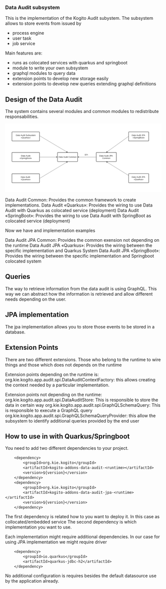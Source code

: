 ### Data Audit subsystem

This is the implementation of the Kogito Audit subystem. The subsystem allows to store events from issued by
- process engine
- user task
- job service

Main features are:

- runs as colocated services with quarkus and springboot
- module to write your own subsystem
- graphql modules to query data
- extension points to develop new storage easily
- extension points to develop new queries extending graphql definitions

## Design of the Data Audit

The system contains several modules and common modules to redistribute responsabilities.

![Data Audit Architecture](img/design.png "Data Audit Architecture")

Data Audit Common: Provides the common framework to create implementations.
Data Audit «Quarkus»: Provides the wiring to use Data Audit with Quarkus as colocated service (deployment)
Data Audit «SpringBoot»: Provides the wiring to use Data Audit with SpringBoot as colocated service (deployment)

Now we have and implementation examples


Data Audit JPA Common: Provides the common exension not depending on the runtime
Data Audit JPA «Quarkus»: Provides the wiring between the specific implementation and Quarkus System
Data Audit JPA «SpringBoot»: Provides the wiring between the specific implementation and Springboot colocated system


## Queries

The way to retrieve information from the data audit is using GraphQL. This way we can abstract how the information is retrieved and allow different needs depending on the user.

## JPA implementation

The jpa implementation allows you to store those events to be stored in a database.

## Extension Points

There are two different extensions. Those who belong to the runtime to wire things and those which does not depends on the runtime

Extension points depending on the runtime is:
org.kie.kogito.app.audit.spi.DataAuditContextFactory: this allows creating the context needed by a particular implementation.

Extension points not depending on the runtime:
org.kie.kogito.app.audit.spi.DataAuditStore: This is responsible to store the data in certain way
org.kie.kogito.app.audit.spi.GraphQLSchemaQuery<T>: This is responsible to execute a GraphQL query
org.kie.kogito.app.audit.spi.GraphQLSchemaQueryProvider: this allow the subsystem to identify additional queries provided by the end user


## How to use in with Quarkus/Springboot

You need to add two different dependencies to your project.

        <dependency>
            <groupId>org.kie.kogito</groupId>
            <artifactId>kogito-addons-data-audit-<runtime></artifactId>
            <version>${version}</version>
        </dependency>
        <dependency>
            <groupId>org.kie.kogito</groupId>
            <artifactId>kogito-addons-data-audit-jpa-<runtime></artifactId>
            <version>${version}</version>
        </dependency>
        
The first dependency is related how to you want to deploy it. In this case as collocated/embedded service
The second dependency is which implementation you want to use.

Each implementation might require additional dependencies. In our case for using JPA implementation we might require driver

        <dependency>
            <groupId>io.quarkus</groupId>
            <artifactId>quarkus-jdbc-h2</artifactId>
        </dependency>

No additional configuration is requires besides the default datasource use by the application already.


